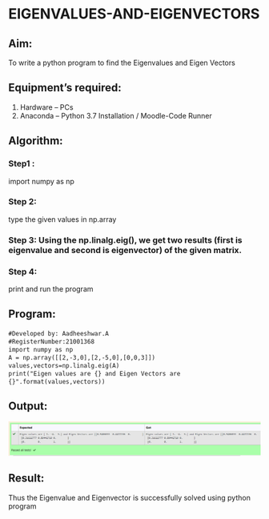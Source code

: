 # EIGENVALUES-AND-EIGENVECTORS
## Aim:
To write a python program to find the Eigenvalues and Eigen Vectors
## Equipment’s required:
1. 	Hardware – PCs
2. 	Anaconda – Python 3.7 Installation / Moodle-Code Runner
## Algorithm:
### Step1 : 
import numpy as np
### Step 2: 
type the given values in np.array
### Step 3: Using the np.linalg.eig(),  we get two results (first is eigenvalue and second is eigenvector) of the given matrix.
### Step 4: 
print and run the program

## Program:
~~~
#Developed by: Aadheeshwar.A
#RegisterNumber:21001368
import numpy as np
A = np.array([[2,-3,0],[2,-5,0],[0,0,3]])
values,vectors=np.linalg.eig(A)
print("Eigen values are {} and Eigen Vectors are {}".format(values,vectors))
~~~

## Output:
![GitHub Logo](unknown.png)
## Result:
Thus the Eigenvalue and Eigenvector is successfully solved using python program
